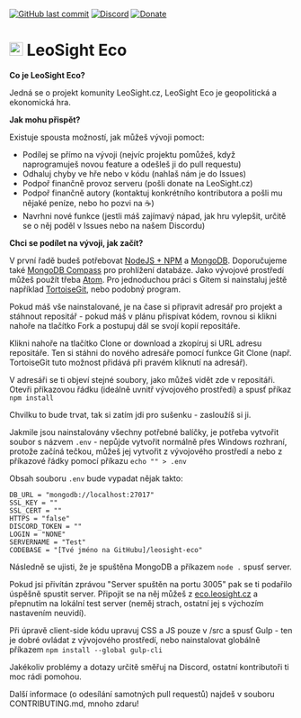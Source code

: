 [![GitHub last commit](https://img.shields.io/github/last-commit/RatajVaver/leosight-eco.svg?style=flat)](https://github.com/RatajVaver/leosight-eco/commits/master)
[![Discord](https://img.shields.io/discord/172025101963755520.svg?label=discord)](https://discord.gg/RJmtV3p)
[![Donate](https://img.shields.io/badge/$-support-12a0df.svg?style=flat)](https://leosight.cz/donate) 

<h1><img width="24" height="24" src="http://i.imgur.com/MnkSnOQ.png"> LeoSight Eco</h1>

**Co je LeoSight Eco?**

Jedná se o projekt komunity LeoSight.cz, LeoSight Eco je geopolitická a ekonomická hra.

**Jak mohu přispět?**

Existuje spousta možností, jak můžeš vývoji pomoct:
* Podílej se přímo na vývoji (nejvíc projektu pomůžeš, když naprogramuješ novou feature a odešleš ji do pull requestu)
* Odhaluj chyby ve hře nebo v kódu (nahlaš nám je do Issues)
* Podpoř finančně provoz serveru (pošli donate na LeoSight.cz)
* Podpoř finančně autory (kontaktuj konkrétního kontributora a pošli mu nějaké peníze, nebo ho pozvi na :coffee:)
* Navrhni nové funkce (jestli máš zajímavý nápad, jak hru vylepšit, určitě se o něj poděl v Issues nebo na našem Discordu)

**Chci se podílet na vývoji, jak začít?**

V první řadě budeš potřebovat [NodeJS + NPM](https://nodejs.org/en/) a [MongoDB](https://www.mongodb.com/download-center/community).
Doporučujeme také [MongoDB Compass](https://www.mongodb.com/download-center/compass) pro prohlížení databáze.
Jako vývojové prostředí můžeš použít třeba [Atom](https://atom.io/).
Pro jednoduchou práci s Gitem si nainstaluj ještě například [TortoiseGit](https://tortoisegit.org/), nebo podobný program.

Pokud máš vše nainstalované, je na čase si připravit adresář pro projekt a stáhnout repositář - pokud máš v plánu přispívat kódem, rovnou si klikni nahoře na tlačítko Fork a postupuj dál se svojí kopií repositáře.

Klikni nahoře na tlačítko Clone or download a zkopíruj si URL adresu repositáře.
Ten si stáhni do nového adresáře pomocí funkce Git Clone (např. TortoiseGit tuto možnost přidává při pravém kliknutí na adresář).

V adresáři se ti objeví stejné soubory, jako můžeš vidět zde v repositáři. Otevři příkazovou řádku (ideálně uvnitř vývojového prostředí) a spusť příkaz `npm install`

Chvilku to bude trvat, tak si zatím jdi pro sušenku - zasloužíš si ji.

Jakmile jsou nainstalovány všechny potřebné balíčky, je potřeba vytvořit soubor s názvem `.env` - nepůjde vytvořit normálně přes Windows rozhraní, protože začíná tečkou, můžeš jej vytvořit z vývojového prostředí a nebo z příkazové řádky pomocí příkazu `echo "" > .env`

Obsah souboru `.env` bude vypadat nějak takto:
```
DB_URL = "mongodb://localhost:27017"
SSL_KEY = ""
SSL_CERT = ""
HTTPS = "false"
DISCORD_TOKEN = ""
LOGIN = "NONE"
SERVERNAME = "Test"
CODEBASE = "[Tvé jméno na GitHubu]/leosight-eco"
```

Následně se ujisti, že je spuštěna MongoDB a příkazem `node .` spusť server.

Pokud jsi přivítán zprávou "Server spuštěn na portu 3005" pak se ti podařilo úspěšně spustit server. Připojit se na něj můžeš z [eco.leosight.cz](https://eco.leosight.cz) a přepnutím na lokální test server (neměj strach, ostatní jej s výchozím nastavením neuvidí).

Při úpravě client-side kódu upravuj CSS a JS pouze v /src a spusť Gulp - ten je dobré ovládat z vývojového prostředí, nebo nainstalovat globálně příkazem `npm install --global gulp-cli`

Jakékoliv problémy a dotazy určitě směřuj na Discord, ostatní kontributoři ti moc rádi pomohou.

Další informace (o odesílání samotných pull requestů) najdeš v souboru CONTRIBUTING.md, mnoho zdaru!